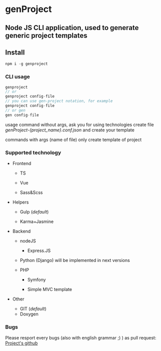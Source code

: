# genProject

## Node JS CLI application, used to generate generic project templates

## Install

```js
npm i -g genproject
```

### CLI usage

```js
genproject
// or
genproject config-file
// you can use gen-project notation, for example
genproject config-file
// or gen
gen config-file
```

usage command without args, ask you for using technologies create file *genProject-{project_name}.conf.json*
and create your template

commands with args (name of file) only create template of project

### Supported technology

- Frontend

  - TS

  - Vue

  - Sass&Scss

- Helpers

  - Gulp (*default*)

  - Karma+Jasmine

- Backend

  - nodeJS
    - Express.JS
  - Python (Django) will be implemented in next versions
  - PHP

    - Symfony

    - Simple MVC template

- Other

  - GIT (*default*)
  - Doxygen

### Bugs

Please resport every bugs (also with english grammar ;) ) as pull request: [Project's github](https://github.com/Milesq/genproject)